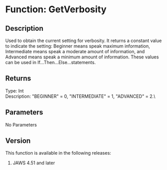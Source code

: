 # Function: GetVerbosity

## Description

Used to obtain the current setting for verbosity. It returns a constant
value to indicate the setting: Beginner means speak maximum information,
Intermediate means speak a moderate amount of information, and Advanced
means speak a minimum amount of information. These values can be used in
If\...Then\...Else\...statements.

## Returns

Type: Int\
Description: \"BEGINNER\" = 0, \"INTERMEDIATE\" = 1, \"ADVANCED\" = 2.\

## Parameters

No Parameters

## Version

This function is available in the following releases:

1.  JAWS 4.51 and later
